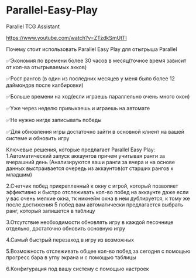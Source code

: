 # Parallel-Easy-Play
Parallel TCG Assistant

https://www.youtube.com/watch?v=ZTzdkSmUtTI

Почему стоит использовать Parallel Easy Play для отыгрыша Parallel

✅Экономия по времени более 30 часов в месяц(точное время зависит от кол-ва отыгрываемых акков)

✅Рост рангов (в один из последних месяцев у меня было более 12 даймондов после калбировки)

✅Больше времени на ход(если играешь параллельно очень много окон)

✅Уже через неделю привыкаешь и играешь на автомате

✅Не нужно нигде записывать победы

✅Для обновления игры достаточно зайти в основной клиент на вашей системе и обновить игру

Ключевые решения, которые предлагает Parallel Easy Play:
1.Автоматический запуск аккаунтов причем учитывая ранги за вчерашний день
(Анализируются ваши ранги за вчера и на основе данных выстраивается очередь из аккаунтов(от старших рангов к младшим)

2.Счетчик побед прикрепленный к окну с игрой, который позволяет эффективно и быстро отслеживать кол-во побед на аккаунте даже если у вас очень мелкие окна, тк никнейм окна в нем дублируется, к тому же после достижения 5 побед вам автоматически предлагается выбрать ранг, который запишется в таблицу

3.Отсутствие необходимости обновлять игру в каждой песочнице отдельно, достаточно обновить основную игру

4.Самый быстрый перезаход в игру из возможных

5.Возможность отслеживать общее кол-во побед за сегодня с помощью прогресс бара в углу экрана и с помощью таблицы

6.Конфигурация под вашу систему с помощью настроек
